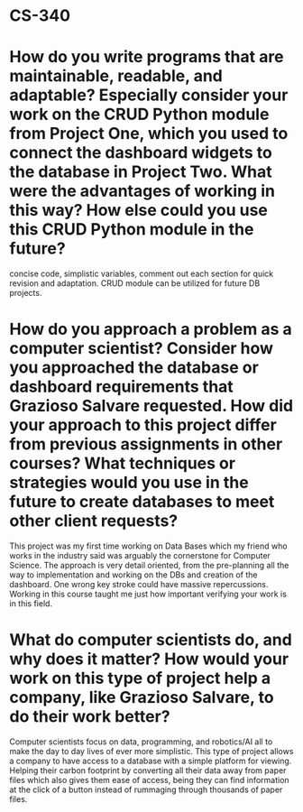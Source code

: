 # CS-340
# How do you write programs that are maintainable, readable, and adaptable? Especially consider your work on the CRUD Python module from Project One, which you used to connect the dashboard widgets to the database in Project Two. What were the advantages of working in this way? How else could you use this CRUD Python module in the future? 

concise code, simplistic variables, comment out each section for quick revision and adaptation. CRUD module can be utilized for future DB projects.

# How do you approach a problem as a computer scientist? Consider how you approached the database or dashboard requirements that Grazioso Salvare requested. How did your approach to this project differ from previous assignments in other courses? What techniques or strategies would you use in the future to create databases to meet other client requests? 

This project was my first time working on Data Bases which my friend who works in the industry said was arguably the cornerstone for Computer Science. The approach is very detail oriented, from the pre-planning all the way to implementation and working on the DBs and creation of the dashboard. One wrong key stroke could have massive repercussions. Working in this course taught me just how important verifying your work is in this field.

# What do computer scientists do, and why does it matter? How would your work on this type of project help a company, like Grazioso Salvare, to do their work better? 

Computer scientists focus on data, programming, and robotics/AI all to make the day to day lives of ever more simplistic. This type of project allows a company to have access to a database with a simple platform for viewing. Helping their carbon footprint by converting all their data away from paper files which also gives them ease of access, being they can find information at the click of a button instead of rummaging through thousands of paper files.
